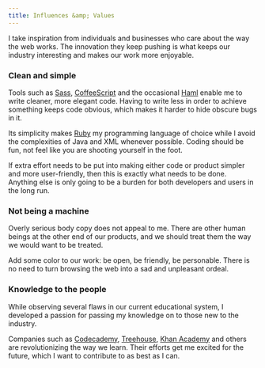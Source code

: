 ```yaml
---
title: Influences &amp; Values
---
```


I take inspiration from individuals and businesses who care about the way the
web works. The innovation they keep pushing is what keeps our industry
interesting and makes our work more enjoyable.


### Clean and simple

Tools such as [Sass](http://sass-lang.com/),
[CoffeeScript](http://coffeescript.org/) and the occasional
[Haml](http://haml.info/) enable me to write cleaner, more elegant code. Having
to write less in order to achieve something keeps code obvious, which makes it
harder to hide obscure bugs in it.

Its simplicity makes [Ruby](http://ruby-lang.org/) my programming language of
choice while I avoid the complexities of Java and XML whenever possible. Coding
should be fun, not feel like you are shooting yourself in the foot.

If extra effort needs to be put into making either code or product simpler and
more user-friendly, then this is exactly what needs to be done. Anything else is
only going to be a burden for both developers and users in the long run.


### Not being a machine

Overly serious body copy does not appeal to me. There are other human beings at
the other end of our products, and we should treat them the way we would want to
be treated.

Add some color to our work: be open, be friendly, be personable. There is no
need to turn browsing the web into a sad and unpleasant ordeal.


### Knowledge to the people

While observing several flaws in our current educational system, I developed a
passion for passing my knowledge on to those new to the industry.

Companies such as [Codecademy](http://codecademy.com/),
[Treehouse](http://referrals.trhou.se/dhabersack),
[Khan Academy](http://www.khanacademy.org/) and others are revolutionizing the
way we learn. Their efforts get me excited for the future, which I want to
contribute to as best as I can.
